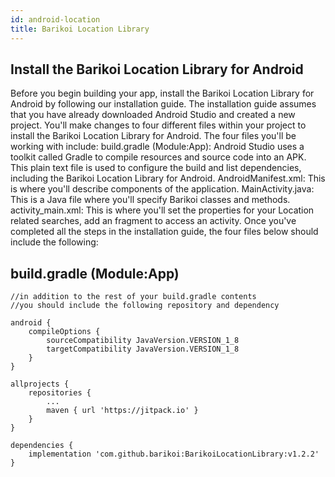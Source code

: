 ```yaml
---
id: android-location
title: Barikoi Location Library
---
```

## Install the Barikoi Location Library for Android

Before you begin building your app, install the Barikoi Location Library for Android by following our installation guide. The installation guide assumes that you have already downloaded Android Studio and created a new project. You'll make changes to four different files within your project to install the Barikoi Location Library for Android. The four files you'll be working with include: build.gradle (Module:App): Android Studio uses a toolkit called Gradle to compile resources and source code into an APK. This plain text file is used to configure the build and list dependencies, including the Barikoi Location Library for Android. AndroidManifest.xml: This is where you'll describe components of the application. MainActivity.java: This is a Java file where you'll specify Barikoi classes and methods. activity_main.xml: This is where you'll set the properties for your Location related searches, add an fragment to access an activity. Once you've completed all the steps in the installation guide, the four files below should include the following:

## build.gradle (Module:App)

```
//in addition to the rest of your build.gradle contents
//you should include the following repository and dependency

android {
    compileOptions {
        sourceCompatibility JavaVersion.VERSION_1_8
        targetCompatibility JavaVersion.VERSION_1_8
    }
}

allprojects {
    repositories {
        ...
        maven { url 'https://jitpack.io' }
    }
}

dependencies {
    implementation 'com.github.barikoi:BarikoiLocationLibrary:v1.2.2'
}
```